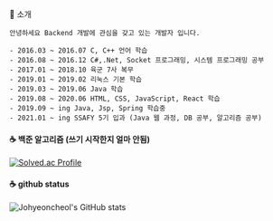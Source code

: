 👋 소개
```
안녕하세요 Backend 개발에 관심을 갖고 있는 개발자 입니다.

- 2016.03 ~ 2016.07 C, C++ 언어 학습
- 2016.08 ~ 2016.12 C#,.Net, Socket 프로그래밍, 시스템 프로그래밍 공부
- 2017.01 ~ 2018.10 육군 7사 복무
- 2019.01 ~ 2019.02 리눅스 기본 학습
- 2019.03 ~ 2019.06 Java 학습
- 2019.08 ~ 2020.06 HTML, CSS, JavaScript, React 학습
- 2019.09 ~ ing Java, Jsp, Spring 학습중 
- 2021.01 ~ ing SSAFY 5기 입과 (Java 웹 과정, DB 공부, 알고리즘 공부)
```

#### ☕ 백준 알고리즘 (쓰기 시작한지 얼마 안됨)
[![Solved.ac Profile](http://mazassumnida.wtf/api/v2/generate_badge?boj=qweas46)](https://solved.ac/qweas46/)

#### ☕ github status
![Johyeoncheol's GitHub stats](https://github-readme-stats.vercel.app/api?username=johyeoncheol&show_icons=true&theme=radical)

